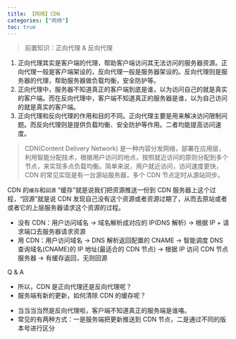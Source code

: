 ```yaml
---
title: 【网络】CDN
categories: ["网络"]
toc: true
---
```


> 前置知识：正向代理 & 反向代理

1. 正向代理其实是客户端的代理，帮助客户端访问其无法访问的服务器资源。正向代理一般是客户端架设的，反向代理一般是服务器架设的。反向代理则是服务器的代理，帮助服务器做负载均衡，安全防护等。
2. 正向代理中，服务器不知道真正的客户端到底是谁，以为访问自己的就是真实的客户端。而在反向代理中，客户端不知道真正的服务器是谁，以为自己访问的就是真实的客户端。
3. 正向代理和反向代理的作用和目的不同。正向代理主要是用来解决访问限制问题。而反向代理则是提供负载均衡、安全防护等作用。二者均能提高访问速度。

> CDN(Content Delivery Network) 是一种内容分发网络，部署在应用层，利用智能分配技术，根据用户访问的地点，按照就近访问的原则分配到多个节点，来实现多点负载均衡。简单来说，用户就近访问，访问速度更快，CDN 的常见实现是有一台源站服务器，多个 CDN 节点定时从源站同步。

CDN 的`缓存`和`回源`
“缓存”就是说我们把资源推送一份到 CDN 服务器上这个过程，“回源”就是说 CDN 发现自己没有这个资源或者资源过期了，从而去原站或者或者它的上层服务器请求这个资源的过程。

- 没有 CDN：用户访问域名 -> 域名解析成对应的 IP(DNS 解析) -> 根据 IP + 请求端口去服务器请求资源
- 用 CDN：用户访问域名 -> DNS 解析返回配置的 CNAME -> 智能调度 DNS 查询域名(CNAME)的 IP 地址(最适合的 CDN 节点) -> 根据 IP 访问 CDN 节点服务器 -> 有缓存返回，无则回源

Q & A

- 所以，CDN 是正向代理还是反向代理呢？
- 服务端有新的更新，如何清除 CDN 的缓存呢？

<!--more-->

- 当当当当然是反向代理啦，客户端不知道真正的服务端是谁咯。
- 常见的有两种方式：一是服务端把更新推送到 CDN 节点，二是通过不同的版本号进行区分
